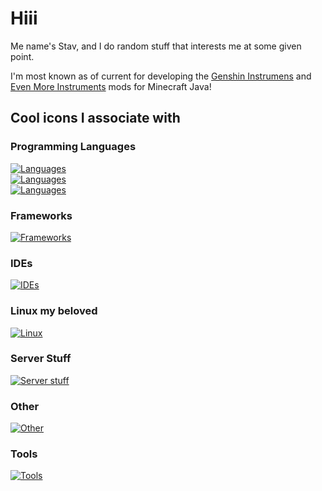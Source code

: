 # Hiii

Me name's Stav, and I do random stuff that interests me at some given point.

I'm most known as of current for developing the [Genshin Instrumens](https://www.curseforge.com/minecraft/mc-mods/genshin-instruments) and [Even More Instruments](https://www.curseforge.com/minecraft/mc-mods/even-more-instruments) mods for Minecraft Java!

## Cool icons I associate with

### Programming Languages
[![Languages](https://go-skill-icons.vercel.app/api/icons?i=kotlin,java,py,coffeescript,dart,visualbasic,asm)](https://skillicons.dev)
<br/>
[![Languages](https://go-skill-icons.vercel.app/api/icons?i=cs,cpp,c)](https://skillicons.dev)
<br/>
[![Languages](https://go-skill-icons.vercel.app/api/icons?i=html,css,js)](https://skillicons.dev)
<!--

[![Languages](https://go-skill-icons.vercel.app/api/icons?i=kotlin,java,cs,cpp,c,coffeescript,py,js,html,css,dart,visualbasic,asm&perline=7)](https://skillicons.dev)-->

### Frameworks
[![Frameworks](https://go-skill-icons.vercel.app/api/icons?i=flutter,jetpackcompose,nodejs,unity,processing,arduino,bots)](https://skillicons.dev)

### IDEs
[![IDEs](https://go-skill-icons.vercel.app/api/icons?i=visualstudio,vscode,idea,androidstudio,eclipse)](https://skillicons.dev)

### Linux my beloved
[![Linux](https://go-skill-icons.vercel.app/api/icons?i=linux,bash,wsl,docker)](https://skillicons.dev)

### Server Stuff
[![Server stuff](https://go-skill-icons.vercel.app/api/icons?i=virtualbox,mysql,sqlite)](https://skillicons.dev)

### Other
[![Other](https://go-skill-icons.vercel.app/api/icons?i=gradle,git,regex)](https://skillicons.dev)

### Tools
[![Tools](https://go-skill-icons.vercel.app/api/icons?i=gimp,davinci)](https://skillicons.dev)

<!--
**StavWasPlayZ/stavwasplayz** is a ✨ _special_ ✨ repository because its `README.md` (this file) appears on your GitHub profile.

Here are some ideas to get you started:

- 🔭 I’m currently working on ...
- 🌱 I’m currently learning ...
- 👯 I’m looking to collaborate on ...
- 🤔 I’m looking for help with ...
- 💬 Ask me about ...
- 📫 How to reach me: ...
- 😄 Pronouns: ...
- ⚡ Fun fact: ...
-->
